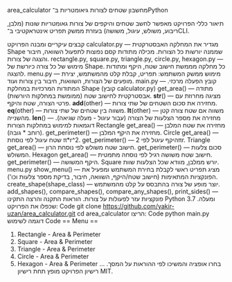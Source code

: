 area_calculator
מחשבון שטחים לצורות גיאומטריות ב־Python

תיאור כללי
הפרויקט מאפשר לחשב שטחים והיקפים של צורות גאומטריות שונות (מלבן, ריבוע, משולש, עיגול, משושה) בעזרת ממשק תפריט אינטראקטיבי ב־CLI.

קבצים עיקריים ומבנה הפרויקט
calculator.py — מגדיר את המחלקה האבסטרקטית Shape שממנה יורשות כל הצורות. מכילה מתודות קסם נפוצות לתפעול השוואה, חיבור והצגה של צורות.
rectangle.py, square.py, triangle.py, circle.py, hexagon.py — מימוש של כל צורה כיורשת של Shape. כל מחלקה מממשת חישוב שטח, היקף ומתודות להצגה.
menu.py — מימוש ממשק המשתמש: תפריט, קבלת קלט מהמשתמש, יצירת מופעים של הצורות, השוואות, חיבור בין צורות ועוד.
main.py — קובץ הפעלה מרכזי.
המתודות המרכזיות
במחלקת Shape (קובץ calculator.py)
get_area() — מתודה אבסטרקטית לחישוב שטח (ממומשת במחלקות היורשות).
__str__() — מציגה מחרוזת עם פרטי הצורה, שטח והיקף.
__add__(other) — מחזירה את סכום השטחים של שתי צורות.
__eq__(other) — משווה בין שטחים של שתי צורות.
__lt__(other) — משווה אם שטח צורה קטן מהשנייה.
__len__() — מחזירה את מספר הצלעות של הצורה (עבור עיגול - מעלה שגיאה).
דוגמאות למימוש במחלקות הצורות
Rectangle
get_area() — מחזירה את שטח המלבן (רוחב * גובה).
get_perimeter() — מחזירה את היקף המלבן.
Circle
get_area() — שטח עיגול לפי נוסחת π*r^2.
get_perimeter() — היקף עיגול לפי 2πr.
Triangle
get_area() — חישוב שטח משולש לפי נוסחת הרון.
get_perimeter() — סכום צלעות המשולש.
Hexagon
get_area() — חישוב שטח משושה רגיל לפי נוסחה מתמטית.
get_perimeter() — היקף המשושה.
Square
יורש ממלבן, מוודא שכל הצלעות שוות.
menu.py
show_menu() — מציג תפריט ראשי לקבלת בחירת המשתמש ומפעיל את הפונקציות המתאימות (חישוב שטח/היקף, השוואה, חיבור, בדיקת מספר צלעות וכו').
create_shape(shape_class) — יוצר מופע של צורה בהתבסס על קלט מהמשתמש.
add_shapes(), compare_shapes(), compare_any_shapes(), print_sides() — פונקציות עזר לפעולות על צורות.
הוראות התקנה והרצה
התקינו Python 3.7 ומעלה.
שכפלו את הפרויקט:
Code
git clone https://github.com/yakir-uzan/area_calculator.git
cd area_calculator
הריצו:
Code
python main.py
דוגמה לשימוש
Code
== Menu ==
1. Rectangle - Area & Perimeter
2. Square - Area & Perimeter
3. Triangle - Area & Perimeter
4. Circle - Area & Perimeter
5. Hexagon - Area & Perimeter
...
בחרו אופציה והמשיכו לפי ההוראות על המסך.
רישיון
הפרויקט מופץ תחת רישיון MIT.
